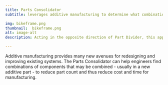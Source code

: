 ```yaml
---
title: Parts Consolidator
subtitle: leverages additive manufacturing to determine what combination of parts can best be created as a single part

img: bikeframe.png
thumbnail:  bikeframe.png
alt: image-alt
description: Acting in the opposite direction of Part Divider, this approach performs a search over parts in an assembly that are rigidly attached to identify which ones can be combined to reduce time and cost.

---
```

Additive manufacturing provides many new avenues for redesigning and improving existing
systems. The Parts Consolidator can help engineers find combinations of components that
may be combined - usually in a new additive part - to reduce part count and thus reduce
cost and time for manufacturing. 